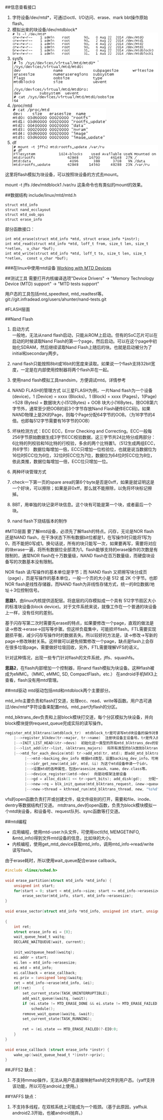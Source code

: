 ##信息查看接口
1. 字符设备/dev/mtd*，可通过ioctl、I/O访问、erase、mark bbt操作原始flash。
2. 模拟出来的块设备/dev/mtdblock*
![mtdblocks](pictures/fs_mtd_1.png)
3. sysfs  
![sysfs](pictures/fs_mtd_2.png)
4. /proc/mtd  
![mtd proc](pictures/fs_mtd_3.png)
5. df  
![mtd df](pictures/fs_mtd_4.png)

这里将flash模拟为块设备，可以按照块设备的方式去mount。

mount -t jffs /dev/mtdblock1 /var/ru
这条命令也有类似的mount的效果。

##数据结构
include/linux/mtd/mtd.h
```
struct mtd_info
struct nand_ecclayout 
struct mtd_oob_ops
struct erase_info
```

部分函数接口：
```
int mtd_erase(struct mtd_info *mtd, struct erase_info *instr);
int mtd_read(struct mtd_info *mtd, loff_t from, size_t len, size_t *retlen,  u_char *buf);
int mtd_write(struct mtd_info *mtd, loff_t to, size_t len, size_t *retlen,  const u_char *buf);
```

###在linux中使用mtd设备
[Working with MTD Devices](http://www.opensourceforu.com/2012/01/working-with-mtd-devices/)

##测试工具
需要打开内核编译选项"Device Drivers" -> "Memory Technology Device (MTD) support" -> "MTD tests support"

用户态的工具包括mtd_speedtest, mtd_readtest等。git://git.infradead.org/users/ahunter/nand-tests.git

#FLASH层面

##Nand Flash
1. 启动方式  
一般地，无法从nand flash启动，只能从ROM上启动。但有的SoC芯片可以在启动的时候读取Nand Flash的第一个page，然后启动。可以在这个page中初始化SDRAM，然后继续读取Nand Flash上随后的块。也就是启动被分为了initial和secondary两步。

2. nand flash只能按照8bit或16bit的宽度来读取。如果说一个flash支持32bit宽度，一定是在内部使用控制器将两个flash并在一起。

3. 使用nand flash模拟工具nandsim，方便调试mtd。详情参考

4. NAND FLASH的管理方式
以三星FLASH为例，一片Nand flash为一个设备(device)，1 (Device) = xxxx (Blocks)，1 (Block) = xxxx (Pages)，1(Page) =528 (Bytes) = 数据块大小(512Bytes) + OOB 块大小(16Bytes，除OOB第六字节外，通常至少把OOB的前3个字节存放Nand Flash硬件ECC码)。如果NAND物理上是2K的Page，则每个Page分配64字节的OOB。（为16字节的4倍。也即每512字节需要有16字节的OOB）

5. 坏块检测方式：ECC
ECC，Error Checking and Correcting。ECC一般每256字节原始数据生成3字节ECC校验数据，这三字节共24比特分成两部分：6比特的列校验和16比特的行校验，多余的两个比特置1。（512生成两组ECC，共6字节） 数据位每增加一倍，ECC只增加一位检验位，也就是说当数据位为16位时ECC位为6位，32位时ECC位为7位，数据位为64位时ECC位为8位，依此类推，数据位每增加一倍，ECC位只增加一位。

6. 两种坏块管理方式
1. check一下第一页的spare area的第6个byte是否是0xff，如果是就证明这是一个好块，可以擦除；如果是非0xff，那么就不能擦除，以免将坏块标记擦掉。
1. BBT，用单独的块记录坏块信息。这个块有可能是第一个块，或者最后一个块。

7. nand flash下烧结版本的制作

#MTD层面
要了解mtd设备，必须先了解flash的特点。闪存，无论是NOR flash还是NAND flash，在干净状态下所有数据bit位都是1，在写操作时只能将1写为0，而不能把0写成1。换句话说，所有的块只能写一次，如果要再写，需要将对应的块erase一遍，将所有数据位全部清为1。flash能够支持的erase操作的次数是有限制的，通常NOR flash在十万数量级，NAND flash在百万数量级，而硬盘块设备写的次数基本没有限制。

NOR flash 读/写操作的基本单位是字节；而 NAND flash 又把擦写块分成页（page），页是写操作的基本单位，一般一个页的大小是 512 或 2K 个字节。也即NOR flash是线性存储器，而NAND flash为非线性存储方式，统一的8位数据/地址＋3位控制信号。

**思路1**，由linux内核提供适配层。将底层的闪存模拟成一个具有 512字节扇区大小的标准块设备(block device)。对于文件系统来说，就像工作在一个普通的块设备上一样，没有任何的差别。

基于闪存写第二次时需要先erase的特点，如果要修改一个page，直观的做法是读->修改->erase->回写等步骤。但这样负载集中，可能损坏flash。FTL需要实现磨损平衡，减少闪存写操作时的数据丢失。所以较好的方法是，读->修改->写新的page->修改映射关系。这样做可以避免频繁修改一个page，缺点是flash上会存在很多垃圾page，需要做好垃圾回收，另外，FTL需要理解VFS的语义。

针对这种情况，出现一些专门针对flash的文件系统，jffs、squashfs。

**思路2**，在flash内部增加一个控制器，将nand flash模拟为块设备。这种flash被成为eMMC。（MMC, eMMC, SD, CompactFlash，etc.）
在android手机MX3上查看，flash没有用mtd管理。

##mtd驱动
mtd驱动包括mtd和mtdblock两个主要部分。

mtd_info主要负责和flash打交道，处理ecc、read、write等函数。用户态可通过/dev/mtd*字符设备来配置mtd。mtd_part为flash的分区。

mtd_blktrans_dev负责和上层block模块打交道，每个分区模拟为块设备，并向block模块提供request_queue完成实际的读写操作。
```c
register_mtd_blktrans(&mtdblock_tr)  mtdblock_tr是可读写mtd块设备的操作对象。还支持对只读块设备。
    |-->register_blkdev(tr->major, tr->name)  注册块设备主设备号。tr是传入的mtdblock_tr对象。名称为mtdblock
    |-->INIT_LIST_HEAD(&tr->devs)  初始化这一类型的所有mtd_blktrans_dev的链表。
    |-->list_add(&tr->list, &blktrans_majors)  将所有类型的blk放到blktrans_majors全局列表中。在63168中，只有一类mtd_block。
    |-->mtd_for_each_device(mtd) tr->add_mtd(tr, mtd); 即add_mtd_blktrans_dev
         |-->mtd->backing_dev_info 根据mtd类型，设置backing_dev_info，可用于mmap mtd设备。
         |-->idr_get_new(&mtd_idr, mtd, &i) 为这个mtd设备申请一个idr。
         |-->设置mtd的各种属性，包括erasesize_mask、name、dev.class等。
         |-->device_register(&mtd->dev)  向驱动框架注册设备
         |-->gd = alloc_disk(1 << tr->part_bits); add_disk(gd);   分配一个disk，block模块可使用mtdblock作为其driverdev。
         |-->new->rq = blk_init_queue(mtd_blktrans_request, &new->queue_lock);  设置disk的request_queue
         |-->new->thread = kthread_run(mtd_blktrans_thread, new, "%s%d", tr->name, new->mtd->index);  为每个mtdblock设备注册一个线程处理读写request
```
vfs的open函数负责打开或创建文件，级文件级别的打开，需要和file、inode、dentry等数据结构打交道。
mtdtrans_dev的open函数，负责为block模块模拟一个mtd块设备，和设备号、request队列、sync函数等打交道。

##mtd编程
* 应用编程，使用mtd-user.h头文件，可使用ioctl(fd, MEMGETINFO, &mtd_info)得到文件mtd设备的信息，比如块的大小。
* 内核编程，使用get_mtd_device获取mtd_info，调用mtd_info->read/write读写flash。

由于erase耗时，所以使用wait_queue配合erase callback。
```c
#include <linux/sched.h>

void erase_partition(struct mtd_info *mtd_info) {
    unsigned int start;
    for(start = 0; start < mtd_info->size; start += mtd_info->erasesize) 
        erase_sector(mtd_info, start, mtd_info->erasesize);
}
 
void erase_sector(struct mtd_info *mtd_info, unsigned int start, unsigned int len) 

{
    int ret;
    struct erase_info ei = {0};
    wait_queue_head_t waitq;
    DECLARE_WAITQUEUE(wait, current);
    
    init_waitqueue_head(&waitq);
    ei.addr = start;
    ei.len = mtd_info->erasesize;
    ei.mtd = mtd_info;
    ei.callback = erase_callback;
    ei.priv = (unsigned long)&waitq;
    ret = mtd_info->erase(mtd_info, &ei);
    if(!ret)     {
        set_current_state(TASK_UNINTERRUPTIBLE);
        add_wait_queue(&waitq, &wait);
        if (ei.state != MTD_ERASE_DONE && ei.state != MTD_ERASE_FAILED)
            schedule();
        remove_wait_queue(&waitq, &wait);
        set_current_state(TASK_RUNNING);
 
        ret = (ei.state == MTD_ERASE_FAILED)?-EIO:0;
    }
}
 
void erase_callback (struct erase_info *instr) {
    wake_up((wait_queue_head_t *)instr->priv);
}
```
##JFFS2
缺点：
1. 不支持mmap操作，无法从用户态直接映射flash的文件到用户态。（yaff支持该功能，所以可在android上使用。）


##YAFFS
缺点：
1.  不支持多线程，在双核系统上可能成为一个瓶颈。（基于此原因，yaffs从android2.3开始，也被android抛弃。）

